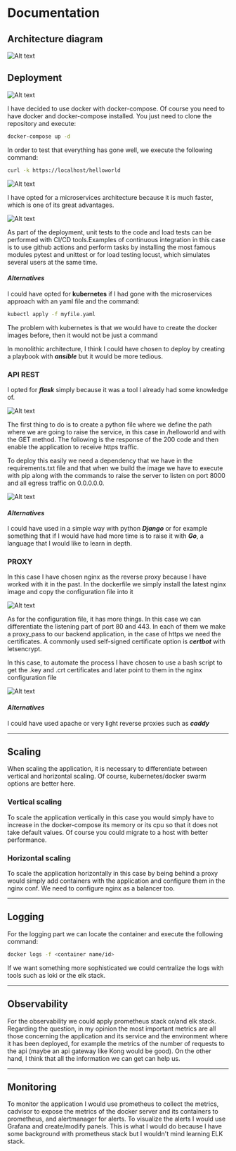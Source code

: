 # Documentation
## Architecture diagram
![Alt text](/images/8.png?raw=true "File distribution")

## Deployment

![Alt text](/images/6.png?raw=true "File distribution")

I have decided to use docker with docker-compose. Of course you need to have docker and docker-compose installed. You just need to clone the repository and execute:
```sh
docker-compose up -d
```

In order to test that everything has gone well, we execute the following command:
```sh
curl -k https://localhost/helloworld
```
![Alt text](/images/7.png?raw=true "Poc curl command")


I have opted for a microservices architecture because it is much faster, which is one of its great advantages.

![Alt text](/images/1.png?raw=true "Deploy command")

As part of the deployment, unit tests to the code and load tests can be performed with CI/CD tools.Examples of continuous integration in this case is to use github actions and perform tasks by installing the most famous modules pytest and unittest or for load testing locust, which simulates several users at the same time.



#### ***Alternatives***
I could have opted for **kubernetes** if I had gone with the microservices approach with an yaml file and the command:
```sh
kubectl apply -f myfile.yaml
```
The problem with kubernetes is that we would have to create the docker images before, then it would not be just a command

In monolithic architecture, I think I could have chosen to deploy by creating a playbook with ***ansible*** but it would be more tedious.



### API REST

I opted for ***flask*** simply because it was a tool I already had some knowledge of.

![Alt text](/images/2.png?raw=true "Flask code")

The first thing to do is to create a python file where we define the path where we are going to raise the service, in this case in /helloworld and with the GET method. The following is the response of the 200 code and then enable the application to receive https traffic.

To deploy this easily we need a dependency that we have in the requirements.txt file and that when we build the image we have to execute with pip along with the commands to raise the server to listen on port 8000 and all egress traffic on 0.0.0.0.0.

![Alt text](/images/3.png?raw=true "Flask Dockerfile")

#### ***Alternatives***

I could have used in a simple way with python ***Django*** or for example something that if I would have had more time is to raise it with ***Go***, a language that I would like to learn in depth.



### PROXY

In this case I have chosen nginx as the reverse proxy because I have worked with it in the past.
In the dockerfile we simply install the latest nginx image and copy the configuration file into it

![Alt text](/images/4.png?raw=true "Nginx Dockerfile")

As for the configuration file, it has more things. In this case we can differentiate the listening part of port 80 and 443. In each of them we make a proxy_pass to our backend application, in the case of https we need the certificates. A commonly used self-signed certificate option is ***certbot*** with letsencrypt.

In this case, to automate the process I have chosen to use a bash script to get the .key and .crt certificates and later point to them in the nginx configuration file

![Alt text](/images/5.png?raw=true "Nginx conf file")

#### ***Alternatives***

I could have used apache or very light reverse proxies such as ***caddy***

-------

## Scaling

When scaling the application, it is necessary to differentiate between vertical and horizontal scaling. Of course, kubernetes/docker swarm options are better here.

### Vertical scaling

To scale the application vertically in this case you would simply have to increase in the docker-compose its memory or its cpu so that it does not take default values. Of course you could migrate to a host with better performance.

### Horizontal scaling

To scale the application horizontally in this case by being behind a proxy would simply add containers with the application and configure them in the nginx conf. We need to configure nginx as a balancer too.

----

## Logging

For the logging part we can locate the container and execute the following command:

```sh
docker logs -f <container name/id>
```

If we want something more sophisticated we could centralize the logs with tools such as loki or the elk stack.

----

## Observability

For the observability we could apply prometheus stack or/and elk stack. Regarding the question, in my opinion the most important metrics are all those concerning the application and its service and the environment where it has been deployed, for example the metrics of the number of requests to the api (maybe an api gateway like Kong would be good). On the other hand, I think that all the information we can get can help us.

----

## Monitoring

To monitor the application I would use prometheus to collect the metrics, cadvisor to expose the metrics of the docker server and its containers to prometheus, and alertmanager for alerts. To visualize the alerts I would use Grafana and create/modify panels. This is what I would do because I have some background with prometheus stack but I wouldn't mind learning ELK stack.